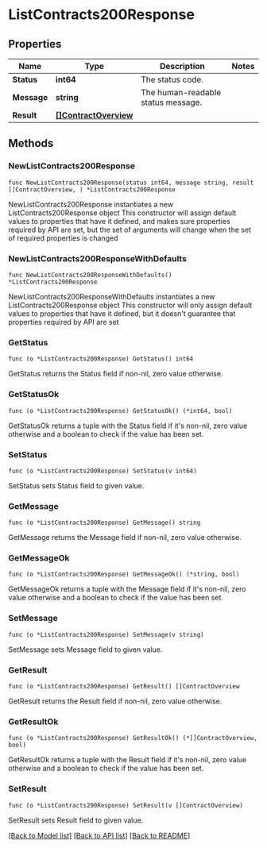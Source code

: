 # ListContracts200Response

## Properties

Name | Type | Description | Notes
------------ | ------------- | ------------- | -------------
**Status** | **int64** | The status code. | 
**Message** | **string** | The human-readable status message. | 
**Result** | [**[]ContractOverview**](ContractOverview.md) |  | 

## Methods

### NewListContracts200Response

`func NewListContracts200Response(status int64, message string, result []ContractOverview, ) *ListContracts200Response`

NewListContracts200Response instantiates a new ListContracts200Response object
This constructor will assign default values to properties that have it defined,
and makes sure properties required by API are set, but the set of arguments
will change when the set of required properties is changed

### NewListContracts200ResponseWithDefaults

`func NewListContracts200ResponseWithDefaults() *ListContracts200Response`

NewListContracts200ResponseWithDefaults instantiates a new ListContracts200Response object
This constructor will only assign default values to properties that have it defined,
but it doesn't guarantee that properties required by API are set

### GetStatus

`func (o *ListContracts200Response) GetStatus() int64`

GetStatus returns the Status field if non-nil, zero value otherwise.

### GetStatusOk

`func (o *ListContracts200Response) GetStatusOk() (*int64, bool)`

GetStatusOk returns a tuple with the Status field if it's non-nil, zero value otherwise
and a boolean to check if the value has been set.

### SetStatus

`func (o *ListContracts200Response) SetStatus(v int64)`

SetStatus sets Status field to given value.


### GetMessage

`func (o *ListContracts200Response) GetMessage() string`

GetMessage returns the Message field if non-nil, zero value otherwise.

### GetMessageOk

`func (o *ListContracts200Response) GetMessageOk() (*string, bool)`

GetMessageOk returns a tuple with the Message field if it's non-nil, zero value otherwise
and a boolean to check if the value has been set.

### SetMessage

`func (o *ListContracts200Response) SetMessage(v string)`

SetMessage sets Message field to given value.


### GetResult

`func (o *ListContracts200Response) GetResult() []ContractOverview`

GetResult returns the Result field if non-nil, zero value otherwise.

### GetResultOk

`func (o *ListContracts200Response) GetResultOk() (*[]ContractOverview, bool)`

GetResultOk returns a tuple with the Result field if it's non-nil, zero value otherwise
and a boolean to check if the value has been set.

### SetResult

`func (o *ListContracts200Response) SetResult(v []ContractOverview)`

SetResult sets Result field to given value.



[[Back to Model list]](../README.md#documentation-for-models) [[Back to API list]](../README.md#documentation-for-api-endpoints) [[Back to README]](../README.md)



